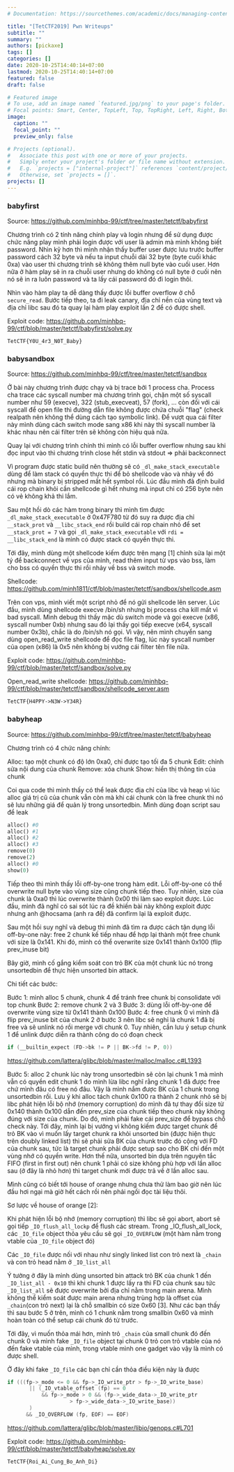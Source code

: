 ```yaml
---
# Documentation: https://sourcethemes.com/academic/docs/managing-content/

title: "[TetCTF2019] Pwn Writeups"
subtitle: ""
summary: ""
authors: [pickaxe]
tags: []
categories: []
date: 2020-10-25T14:40:14+07:00
lastmod: 2020-10-25T14:40:14+07:00
featured: false
draft: false

# Featured image
# To use, add an image named `featured.jpg/png` to your page's folder.
# Focal points: Smart, Center, TopLeft, Top, TopRight, Left, Right, BottomLeft, Bottom, BottomRight.
image:
  caption: ""
  focal_point: ""
  preview_only: false

# Projects (optional).
#   Associate this post with one or more of your projects.
#   Simply enter your project's folder or file name without extension.
#   E.g. `projects = ["internal-project"]` references `content/project/deep-learning/index.md`.
#   Otherwise, set `projects = []`.
projects: []
---
```


### babyfirst

Source: https://github.com/minhbq-99/ctf/tree/master/tetctf/babyfirst

Chương trình có 2 tính năng chính play và login nhưng để sử dụng được chức năng play mình phải login được với user là admin mà mình không biết password. Nhìn kỹ hơn thì mình nhận thấy buffer user được lưu trước buffer password cách 32 byte và nếu ta input chuỗi dài 32 byte (byte cuối khác 0xa) vào user thì chương trình sẽ không thêm null byte vào cuối user. Hơn nữa ở hàm play sẽ in ra chuỗi user nhưng do không có null byte ở cuối nên nó sẽ in ra luôn password và ta lấy cái password đó đi login thôi.

Nhìn vào hàm play ta dễ dàng thấy được lỗi buffer overflow ở chỗ `secure_read`. Bước tiếp theo, ta đi leak canary, địa chỉ nền của vùng text và địa chỉ libc sau đó ta quay lại hàm play exploit lần 2 để có được shell.

Exploit code: https://github.com/minhbq-99/ctf/blob/master/tetctf/babyfirst/solve.py

`TetCTF{Y0U_4r3_N0T_Baby}`

### babysandbox
Source: https://github.com/minhbq-99/ctf/tree/master/tetctf/sandbox

Ở bài này chương trình được chạy và bị trace bởi 1 process cha. Process cha trace các syscall number mà chương trình gọi, chặn một số syscall number như 59 (execve), 322 (stub_execveat), 57 (fork), ... còn đối với cái syscall để open file thì đường dẫn file không được chứa chuỗi "flag" (check realpath nên không thể dùng cách tạo symbolic link). Để vượt qua cái filter này mình dùng cách switch mode sang x86 khi này thì syscall number là khác nhau nên cái filter trên sẽ không còn hiệu quả nữa.

Quay lại với chương trình chính thì mình có lỗi buffer overflow nhưng sau khi đọc input vào thì chương trình close hết stdin và stdout => phải backconnect

Vì program được static build nên thường sẽ có `_dl_make_stack_executable` dùng để làm stack có quyền thực thi để bỏ shellcode vào và nhảy về đó nhưng mà binary bị stripped mất hết symbol rồi. Lúc đầu mình đã định build cái rop chain khỏi cần shellcode gì hết nhưng mà input chỉ có 256 byte nên có vẻ không khả thi lắm.

Sau một hồi dò các hàm trong binary thì mình tìm được `_dl_make_stack_executable` ở 0x47F780 từ đó suy ra được địa chỉ `__stack_prot` và `__libc_stack_end` rồi build cái rop chain nhỏ để set `__stack_prot = 7` và gọi `_dl_make_stack_executable` với `rdi = __libc_stack_end` là mình có được stack có quyền thực thi.

Tới đây, mình dùng một shellcode kiếm được trên mạng [1] chỉnh sửa lại một tý để backconnect về vps của mình, read thêm input từ vps vào bss, làm cho bss có quyền thực thi rồi nhảy về bss và switch mode.

Shellcode: https://github.com/minh1811/ctf/blob/master/tetctf/sandbox/shellcode.asm

Trên con vps, mình viết một script nhỏ để nó gửi shellcode lên server. Lúc đầu, mình dùng shellcode execve /bin/sh nhưng bị process cha kill mất vì bad syscall. Mình debug thì thấy mặc dù switch mode và gọi execve (x86, syscall number 0xb) nhưng sau đó lại thấy gọi tiếp execve (x64, syscall number 0x3b), chắc là do /bin/sh nó gọi. Vì vậy, nên mình chuyển sang dùng open_read_write shellcode để đọc file flag, lúc này syscall number của open (x86) là 0x5 nên không bị vướng cái filter tên file nữa.

Exploit code:
https://github.com/minhbq-99/ctf/blob/master/tetctf/sandbox/solve.py

Open_read_write shellcode:
https://github.com/minhbq-99/ctf/blob/master/tetctf/sandbox/shellcode_server.asm

`TetCTF{H4PPY->N3W->Y34R}`

### babyheap

Source: https://github.com/minhbq-99/ctf/tree/master/tetctf/babyheap

Chương trình có 4 chức năng chính:

Alloc: tạo một chunk có độ lớn 0xa0, chỉ được tạo tối đa 5 chunk
Edit: chỉnh sửa nội dung của chunk
Remove: xóa chunk
Show: hiển thị thông tin của chunk

Coi qua code thì mình thấy có thể leak được địa chỉ của libc và heap vì lúc alloc giá trị cũ của chunk vẫn còn mà khi cái chunk còn là free chunk thì nó sẽ lưu những giá để quản lý trong unsortedbin. Mình dùng đoạn script sau để leak

```python
alloc() #0
alloc() #1
alloc() #2
alloc() #3
remove(0)
remove(2)
alloc() #0
show(0) 
```

Tiếp theo thì mình thấy lỗi off-by-one trong hàm edit. Lỗi off-by-one có thể overwrite null byte vào vùng size cũng chunk tiếp theo. Tuy nhiên, size của chunk là 0xa0 thì lúc overwrite thành 0x00 thì làm sao exploit được. Lúc đầu, mình đã nghĩ có sai sót lúc ra đề khiến bài này không exploit được nhưng anh @hocsama (anh ra đề) đã confirm lại là exploit được.

Sau một hồi suy nghĩ và debug thì mình đã tìm ra được cách tận dụng lỗi off-by-one này: free 2 chunk kế tiếp nhau để hợp lại thành một free chunk với size là 0x141. Khi đó, mình có thể overwrite size 0x141 thành 0x100 (flip prev_inuse bit)

Bây giờ, mình cố gắng kiểm soát con trỏ BK của một chunk lúc nó trong unsortedbin để thực hiện unsorted bin attack.

Chi tiết các bước:

Bước 1: mình alloc 5 chunk, chunk 4 để tránh free chunk bị consolidate với top chunk
Bước 2: remove chunk 2 và 3
Bước 3: dùng lỗi off-by-one để overwrite vùng size từ 0x141 thành 0x100
Bước 4: free chunk 0 vì mình đã flip prev_inuse bit của chunk 2 ở bước 3 nên libc sẽ nghỉ là chunk 1 đã bị free và sẽ unlink nó rồi merge với chunk 0. Tuy nhiên, cần lưu ý setup chunk 1 để unlink được diễn ra thành công do có đoạn check

```c
if (__builtin_expect (FD->bk != P || BK->fd != P, 0))
```
https://github.com/lattera/glibc/blob/master/malloc/malloc.c#L1393

Bước 5: alloc 2 chunk lúc này trong unsortedbin sẽ còn lại chunk 1 mà mình vẫn có quyền edit chunk 1 do mình lừa libc nghĩ rằng chunk 1 đã được free chứ mình đâu có free nó đâu. Vậy là mình nắm được BK của 1 chunk trong unsortedbin rồi.
Lưu ý khi alloc tách chunk 0x100 ra thành 2 chunk nhỏ sẽ bị libc phát hiện lỗi bộ nhớ (memory corruption) do mình đã tự thay đổi size từ 0x140 thành 0x100 dẫn đến prev_size của chunk tiếp theo chunk này không đúng với size của chunk. Do đó, mình phải fake cái prev_size để bypass chỗ check này.
Tới đây, mình lại bị vướng vì không kiếm được target chunk để trỏ BK vào vì muốn lấy target chunk ra khỏi unsorted bin (được hiện thực trên doubly linked list) thì sẽ phải sửa BK của chunk trước đó cộng với FD của chunk sau, tức là target chunk phải được setup sao cho BK chỉ đến một vùng nhớ có quyền write. Hơn thế nữa, unsorted bin dựa trên nguyên tắc FIFO (first in first out) nên chunk 1 phải có size không phù hợp với lần alloc sau (ở đây là nhỏ hơn) thì target chunk mới được trả về ở lần alloc sau.

Mình cũng có biết tới house of orange nhưng chưa thử làm bao giờ nên lúc đầu hơi ngại mà giờ hết cách rồi nên phải ngồi đọc tài liệu thôi.

Sơ lược về house of orange [2]:

Khi phát hiện lỗi bộ nhớ (memory corruption) thì libc sẽ gọi abort, abort sẽ gọi tiếp `_IO_flush_all_lockp` để flush các stream. Trong _IO_flush_all_lock, các `_IO_file` object thỏa yêu cầu sẽ gọi `_IO_OVERFLOW` (một hàm nằm trong vtable của `_IO_file` object đó)

Các `_IO_file` được nối với nhau như singly linked list con trỏ next là `_chain` và con trỏ head nằm ở `_IO_list_all`

Ý tưởng ở đây là mình dùng unsorted bin attack trỏ BK của chunk 1 đến `_IO_list_all - 0x10` thì khi chunk 1 được lấy ra thì FD của chunk sau tức `_IO_list_all` sẽ được overwrite bởi địa chỉ nằm trong main arena. Mình không thể kiểm soát được main arena nhưng trùng hợp là offset của `_chain`(con trỏ next) lại là chỗ smallbin có size 0x60 [3]. Như các bạn thấy thì sau bước 5 ở trên, mình có 1 chunk nằm trong smallbin 0x60 và mình hoàn toàn có thể setup cái chunk đó từ trước.

Tới đây, vì muốn thỏa mái hơn, mình trỏ `_chain` của small chunk đó đến chunk 0 và mình fake `_IO_file` object tại chunk 0 trỏ con trỏ vtable của nó đến fake vtable của mình, trong vtable mình one gadget vào vậy là mình có được shell.

Ở đây khi fake `_IO_file` các bạn chỉ cần thỏa điều kiện này là được
```c
if (((fp->_mode <= 0 && fp->_IO_write_ptr > fp->_IO_write_base)
       || (_IO_vtable_offset (fp) == 0
           && fp->_mode > 0 && (fp->_wide_data->_IO_write_ptr
                    > fp->_wide_data->_IO_write_base))
       )
      && _IO_OVERFLOW (fp, EOF) == EOF)
```
https://github.com/lattera/glibc/blob/master/libio/genops.c#L701

Exploit code:
https://github.com/minhbq-99/ctf/blob/master/tetctf/babyheap/solve.py

`TetCTF{Roi_Ai_Cung_Bo_Anh_Di}`
